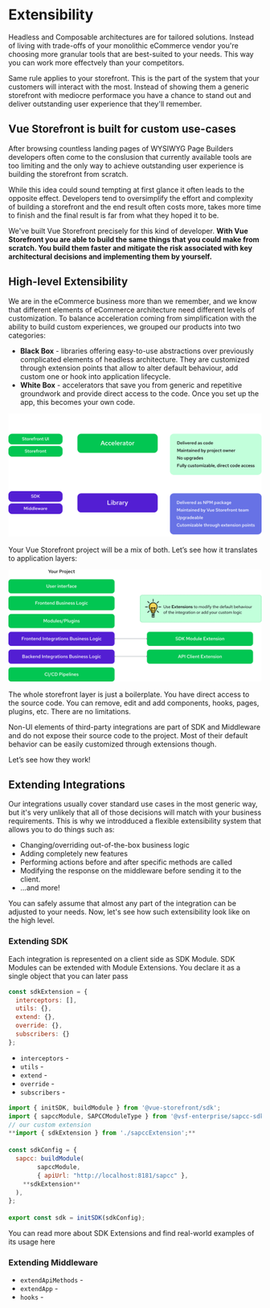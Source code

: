 # Extensibility

Headless and Composable architectures are for tailored solutions. Instead of living with trade-offs of your monolithic eCommerce vendor you're choosing more granular tools that are best-suited to your needs. This way you can work more effectvely than your competitors.

Same rule applies to your storefront. This is the part of the system that your customers will interact with the most. Instead of showing them a generic storefront with mediocre performace you have a chance to stand out and deliver outstanding user experience that they'll remember.

## Vue Storefront is built for custom use-cases

After browsing countless landing pages of WYSIWYG Page Builders developers often come to the conslusion that currently available tools are too limiting and the only way to achieve outstanding user experience is building the storefront from scratch.

While this idea could sound tempting at first glance it often leads to the opposite effect. Developers tend to oversimplify the effort and complexity of building a storefront and the end result often costs more, takes more time to finish and the final result is far from what they hoped it to be.

We've built Vue Storefront precisely for this kind of developer. **With Vue Storefront you are able to build the same things that you could make from scratch. You build them faster and mitigate the risk associated with key architectural decisions and implementing them by yourself.**

## High-level Extensibility

We are in the eCommerce business more than we remember, and we know that different elements of eCommerce architecture need different levels of customization. To balance acceleration coming from simplification with the ability to build custom experiences, we grouped our products into two categories:

- **Black Box** - libraries offering easy-to-use abstractions over previously complicated elements of headless architecture. They are customized through extension points that allow to alter default behaviour, add custom one or hook into application lifecycle.
- **White Box** - accelerators that save you from generic and repetitive groundwork and provide direct access to the code. Once you set up the app, this becomes your own code.

![Extensibility in Vue Storefront](./img/extensibility/types_dark.png)

Your Vue Storefront project will be a mix of both. Let’s see how it translates to application layers:

![Extensibility in Vue Storefrotn stack](./img/extensibility/stack_dark.png)

The whole storefront layer is just a boilerplate. You have direct access to the source code. You can remove, edit and add components, hooks, pages, plugins, etc. There are no limitations.

Non-UI elements of third-party integrations are part of SDK and Middleware and do not expose their source code to the project. Most of their default behavior can be easily customized through extensions though.  

Let’s see how they work!

## Extending Integrations

Our integrations usually cover standard use cases in the most generic way, but it's very unlikely that all of those decisions will match with your business requirements. This is why we introdduced a flexible extensibility system that allows you to do things such as:
 
- Changing/overriding out-of-the-box business logic
- Adding completely new features
- Performing actions before and after specific methods are called
- Modifying the response on the middleware before sending it to the client.
- ...and more!

You can safely assume that almost any part of the integration can be adjusted to your needs. Now, let's see how such extensibility look like on the high level.

### Extending SDK

Each integration is represented on a client side as SDK Module. SDK Modules can be extended with Module Extensions. You declare it as a single object that you can later pass

```jsx
const sdkExtension = {
  interceptors: [],
  utils: {},
  extend: {},
  override: {},
  subscribers: {}
};
```

- `interceptors` -
- `utils` -
- `extend` -
- `override` -
- `subscribers` -

```jsx
import { initSDK, buildModule } from '@vue-storefront/sdk';
import { sapccModule, SAPCCModuleType } from '@vsf-enterprise/sapcc-sdk';
// our custom extension
**import { sdkExtension } from './sapccExtension';**

const sdkConfig = {
  sapcc: buildModule(
		sapccModule, 
		{ apiUrl: "http://localhost:8181/sapcc" },
    **sdkExtension**
  ),
};

export const sdk = initSDK(sdkConfig);
```

You can read more about SDK Extensions and find real-world examples of its usage here

### Extending Middleware

- `extendApiMethods` -
- `extendApp` -
- `hooks` -